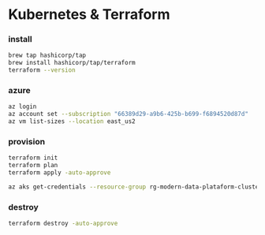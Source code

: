 # Kubernetes & Terraform
### install
```sh
brew tap hashicorp/tap
brew install hashicorp/tap/terraform
terraform --version
```

### azure
```sh
az login
az account set --subscription "66389d29-a9b6-425b-b699-f6894520d87d"
az vm list-sizes --location east_us2
```

### provision
```sh
terraform init
terraform plan
terraform apply -auto-approve

az aks get-credentials --resource-group rg-modern-data-plataform-cluster --name modern-data-plataform-cluster --overwrite-existing
```

### destroy
```sh
terraform destroy -auto-approve
```
